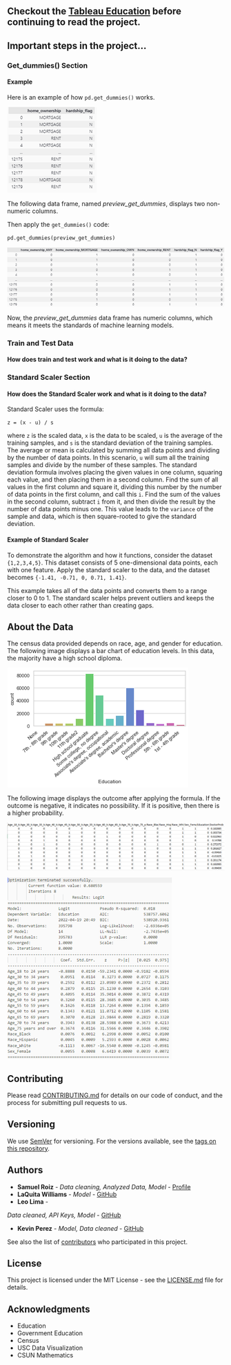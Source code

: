 ## Checkout the [Tableau Education](https://public.tableau.com/app/profile/leandro.lima/viz/EducationData_16503419309010/Story1?publish=yes) before continuing to read the project.

## Important steps in the project...

### Get_dummies() Section

#### Example

Here is an example of how `pd.get_dummies()` works.

![Get_Dummies() Part 1](https://github.com/samuelroiz/Predict_Credit_Risk/blob/main/Images/example_get_dummies_part_1.png) 

The following data frame, named *preview_get_dummies*, displays two non-numeric columns.

Then apply the `get_dummies()` code:

```python
pd.get_dummies(preview_get_dummies)
```

![Get_Dummies() Part 2](https://github.com/samuelroiz/Predict_Credit_Risk/blob/main/Images/example_get_dummies_part_2.png)

Now, the *preview_get_dummies* data frame has numeric columns, which means it meets the standards of machine learning models.

### Train and Test Data

#### How does train and test work and what is it doing to the data?

### Standard Scaler Section

#### How does the Standard Scaler work and what is it doing to the data?

Standard Scaler uses the formula:

```plaintext
z = (x - u) / s
```

where `z` is the scaled data, `x` is the data to be scaled, `u` is the average of the training samples, and `s` is the standard deviation of the training samples. The average or mean is calculated by summing all data points and dividing by the number of data points. In this scenario, `u` will sum all the training samples and divide by the number of these samples. The standard deviation formula involves placing the given values in one column, squaring each value, and then placing them in a second column. Find the sum of all values in the first column and square it, dividing this number by the number of data points in the first column, and call this `i`. Find the sum of the values in the second column, subtract `i` from it, and then divide the result by the number of data points minus one. This value leads to the `variance` of the sample and data, which is then square-rooted to give the standard deviation.

#### Example of Standard Scaler

To demonstrate the algorithm and how it functions, consider the dataset `{1,2,3,4,5}`. This dataset consists of 5 one-dimensional data points, each with one feature. Apply the standard scaler to the data, and the dataset becomes `{-1.41, -0.71, 0, 0.71, 1.41}`.

This example takes all of the data points and converts them to a range closer to 0 to 1. The standard scaler helps prevent outliers and keeps the data closer to each other rather than creating gaps.

## About the Data

The census data provided depends on race, age, and gender for education. The following image displays a bar chart of education levels. In this data, the majority have a high school diploma.

![Count Plot on Education in Census](https://github.com/laquita44/college_universities/blob/main/sam_data/juypter_notebook/2021%20Images/Education/count_plot.png)

The following image displays the outcome after applying the formula. If the outcome is negative, it indicates no possibility. If it is positive, then there is a higher probability.

![Doctor Analysis after applying formula 2021 to 2017-2019](https://github.com/laquita44/college_universities/blob/main/sam_data/juypter_notebook/2021%20Images/Education/doctor_prob.png)

![Model Outcome for Doctor Degree](https://github.com/laquita44/college_universities/blob/main/sam_data/juypter_notebook/2021%20Images/Education/model_outcome_for_doctor_degree.png)

## Contributing

Please read [CONTRIBUTING.md](https://gist.github.com/samuelroiz/1af49ec9eea365bc845ba04c5071a976) for details on our code of conduct, and the process for submitting pull requests to us.

## Versioning

We use [SemVer](http://semver.org/) for versioning. For the versions available, see the [tags on this repository](https://github.com/your/project/tags).

## Authors

- **Samuel Roiz** - *Data cleaning, Analyzed Data, Model* - [Profile](https://github.com/samuelroiz)
- **LaQuita Williams** - *Model* - [GitHub](https://github.com/laquita44)
- **Leo Lima** -

 *Data cleaned, API Keys, Model* - [GitHub](https://github.com/Leolima539)
- **Kevin Perez** - *Model, Data cleaned* - [GitHub](https://github.com/KevinKVNPR)

See also the list of [contributors](https://github.com/samuelroiz) who participated in this project.

## License

This project is licensed under the MIT License - see the [LICENSE.md](https://gist.github.com/samuelroiz/1af49ec9eea365bc845ba04c5071a976) file for details.

## Acknowledgments

- Education
- Government Education
- Census
- USC Data Visualization
- CSUN Mathematics

